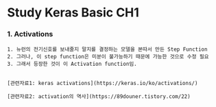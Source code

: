 # Study Keras Basic CH1

### 1. Activations
    1. 뉴런의 전기신호를 보내줄지 말지를 결정하는 모델을 본따서 만든 Step Function
    2. 그러나, 이 step function은 미분이 불가능하기 때문에 가능한 것으로 수정 필요
    3. 그래서 등장한 것이 이 Activation function임.


    [관련자료1: keras activations](https://keras.io/ko/activations/)

    [관련자료2: activation의 역사](https://89douner.tistory.com/22)
